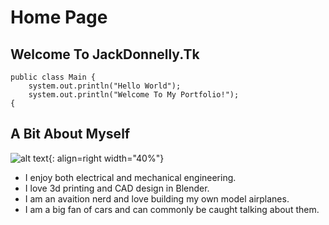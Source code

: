 # Home Page



## Welcome To JackDonnelly.Tk
    public class Main {
        system.out.println("Hello World");
        system.out.println("Welcome To My Portfolio!");
    {
        
## A Bit About Myself
![alt text](assets/icon.png){: align=right width="40%"}
  


*  I enjoy both electrical and mechanical engineering.
*  I love 3d printing and CAD design in Blender.
*  I am an avaition nerd and love building my own model airplanes.
*  I am a big fan of cars and can commonly be caught talking about them.


        
